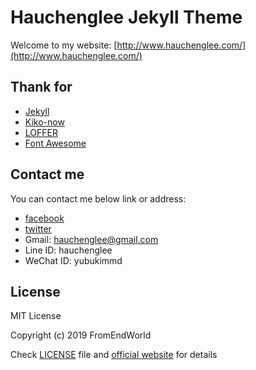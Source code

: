 # Hauchenglee Jekyll Theme

Welcome to my website: [http://www.hauchenglee.com/](http://www.hauchenglee.com/)

## Thank for

- [Jekyll](https://github.com/jekyll/jekyll)
- [Kiko-now](https://github.com/aweekj/kiko-now)
- [LOFFER](https://github.com/FromEndWorld/LOFFER)
- [Font Awesome](https://fontawesome.com/)

## Contact me

You can contact me below link or address:

- [facebook](https://www.facebook.com/profile.php?id=100017196364009)
- [twitter](https://twitter.com/hauchenglee)
- Gmail: hauchenglee@gmail.com
- Line ID: hauchenglee
- WeChat ID: yubukimmd

## License

MIT License

Copyright (c) 2019 FromEndWorld

Check [LICENSE](https://github.com/FromEndWorld/LOFFER/blob/master/LICENSE) file and [official website](https://opensource.org/licenses/MIT) for details

